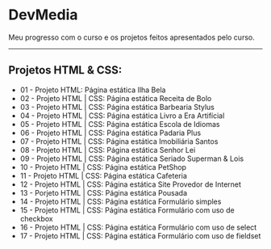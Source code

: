 # DevMedia
Meu progresso com o curso e os projetos feitos apresentados pelo curso.

---

## Projetos HTML & CSS:
- 01 - Projeto HTML: Página estática Ilha Bela
- 02 - Projeto HTML | CSS: Página estática Receita de Bolo
- 03 - Projeto HTML | CSS: Página estática Barbearia Stylus
- 04 - Projeto HTML | CSS: Página estática Livro a Era Artifícial
- 05 - Projeto HTML | CSS: Página estática Escola de Idiomas
- 06 - Projeto HTML | CSS: Página estática Padaria Plus
- 07 - Projeto HTML | CSS: Página estática Imobiliária Santos
- 08 - Projeto HTML | CSS: Página estática Senhor Lei
- 09 - Projeto HTML | CSS: Página estática Seriado Superman & Lois
- 10 - Projeto HTML | CSS: Página estática PetShop
- 11 - Projeto HTML | CSS: Página estática Cafeteria
- 12 - Projeto HTML | CSS: Página estática Site Provedor de Internet
- 13 - Porjeto HTML | CSS: Página estática Pousada
- 14 - Projeto HTML | CSS: Página estática Formulário simples
- 15 - Projeto HTML | CSS: Página estática Formulário com uso de checkbox
- 16 - Projeto HTML | CSS: Página estática Formulário com uso de select
- 17 - Projeto HTML | CSS: Página estática Formulário com uso de fieldset
